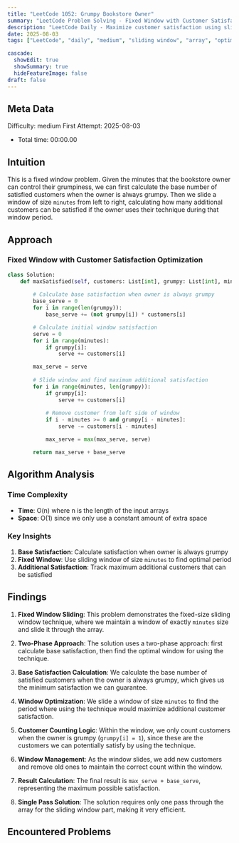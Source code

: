 ```yaml
---
title: "LeetCode 1052: Grumpy Bookstore Owner"
summary: "LeetCode Problem Solving - Fixed Window with Customer Satisfaction Optimization"
description: "LeetCode Daily - Maximize customer satisfaction using sliding window technique"
date: 2025-08-03
tags: ["LeetCode", "daily", "medium", "sliding window", "array", "optimization", "fixed window"]

cascade:
  showEdit: true
  showSummary: true
  hideFeatureImage: false
draft: false
---
```


## Meta Data

Difficulty: medium
First Attempt: 2025-08-03
- Total time: 00:00.00

## Intuition

This is a fixed window problem. Given the minutes that the bookstore owner can control their grumpiness, we can first calculate the base number of satisfied customers when the owner is always grumpy. Then we slide a window of size `minutes` from left to right, calculating how many additional customers can be satisfied if the owner uses their technique during that window period.

## Approach

### Fixed Window with Customer Satisfaction Optimization
```python
class Solution:
    def maxSatisfied(self, customers: List[int], grumpy: List[int], minutes: int) -> int:
        
        # Calculate base satisfaction when owner is always grumpy
        base_serve = 0
        for i in range(len(grumpy)):
            base_serve += (not grumpy[i]) * customers[i]

        # Calculate initial window satisfaction
        serve = 0
        for i in range(minutes):
            if grumpy[i]:
                serve += customers[i]

        max_serve = serve
        
        # Slide window and find maximum additional satisfaction
        for i in range(minutes, len(grumpy)):
            if grumpy[i]:
                serve += customers[i]
            
            # Remove customer from left side of window
            if i - minutes >= 0 and grumpy[i - minutes]:
                serve -= customers[i - minutes]

            max_serve = max(max_serve, serve)

        return max_serve + base_serve
```

## Algorithm Analysis

### Time Complexity
- **Time**: O(n) where n is the length of the input arrays
- **Space**: O(1) since we only use a constant amount of extra space

### Key Insights
1. **Base Satisfaction**: Calculate satisfaction when owner is always grumpy
2. **Fixed Window**: Use sliding window of size `minutes` to find optimal period
3. **Additional Satisfaction**: Track maximum additional customers that can be satisfied

## Findings

1. **Fixed Window Sliding**: This problem demonstrates the fixed-size sliding window technique, where we maintain a window of exactly `minutes` size and slide it through the array.

2. **Two-Phase Approach**: The solution uses a two-phase approach: first calculate base satisfaction, then find the optimal window for using the technique.

3. **Base Satisfaction Calculation**: We calculate the base number of satisfied customers when the owner is always grumpy, which gives us the minimum satisfaction we can guarantee.

4. **Window Optimization**: We slide a window of size `minutes` to find the period where using the technique would maximize additional customer satisfaction.

5. **Customer Counting Logic**: Within the window, we only count customers when the owner is grumpy (`grumpy[i] = 1`), since these are the customers we can potentially satisfy by using the technique.

6. **Window Management**: As the window slides, we add new customers and remove old ones to maintain the correct count within the window.

7. **Result Calculation**: The final result is `max_serve + base_serve`, representing the maximum possible satisfaction.

8. **Single Pass Solution**: The solution requires only one pass through the array for the sliding window part, making it very efficient.

## Encountered Problems 